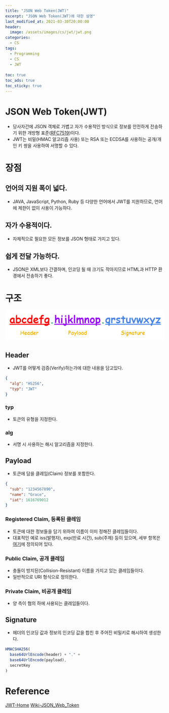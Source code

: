 ```yaml
---
title: "JSON Web Token(JWT)"
excerpt: "JSON Web Token(JWT)에 대한 설명"
last_modified_at: 2021-03-30T20:00:00
header:
  image: /assets/images/cs/jwt/jwt.png
categories:
  - CS
tags:
  - Programming
  - CS
  - JWT

toc: true
toc_ads: true
toc_sticky: true
---
```

# JSON Web Token(JWT)
- 당사자간에 JSON 객체로 가볍고 자가 수용적인 방식으로 정보를 안전하게 전송하기 위한 개방형 표준([RFC7519](https://tools.ietf.org/html/rfc7519))이다.
- JWT는 비밀(HMAC 알고리즘 사용) 또는 RSA 또는 ECDSA를 사용하는 공개/개인 키 쌍을 사용하여 서명할 수 있다.

# 장점
## 언어의 지원 폭이 넓다.
- JAVA, JavaScript, Python, Ruby 등 다양한 언어에서 JWT를 지원하므로, 언어에 제한이 없이 사용이 가능하다.

## 자가 수용적이다.
- 자체적으로 필요한 모든 정보를 JSON 형태로 가지고 있다.

## 쉽게 전달 가능하다.
- JSON은 XML보다 간결하며, 인코딩 될 때 크기도 작아지므로 HTML과 HTTP 환경에서 전송하기 좋다.

# 구조
![jwtStructure](../../assets/images/cs/jwt/jwtStructure.png)

## Header
- JWT를 어떻게 검증(Verify)하는가에 대한 내용을 담고있다.

```json
{
  "alg": "HS256",
  "typ": "JWT"
}
```

### typ
- 토큰의 유형을 지정한다.

### alg
- 서명 시 사용하는 해시 알고리즘을 지정한다.

## Payload
- 토큰에 담을 클레임(Claim) 정보를 포함한다.

```json
{
  "sub": "1234567890",
  "name": "Grace",
  "iat": 1616769012
}
```

### Registered Claim, 등록된 클레임
- 토큰에 대한 정보들을 담기 위하여 이름이 이미 정해진 클레임들이다.
- 대표적인 예로 iss(발행자), exp(만료 시간), sub(주제) 등이 있으며, 세부 항목은 [여기](https://tools.ietf.org/html/rfc7519#section-4.1)에 정의되어 있다.

### Public Claim, 공개 클레임
- 충돌이 방지된(Collision-Resistant) 이름을 가지고 있는 클레임들이다.
- 일반적으로 URI 형식으로 정의한다.

### Private Claim, 비공개 클레임
- 양 측이 협의 하에 사용되는 클레임들이다.

## Signature
- 헤더의 인코딩 값과 정보의 인코딩 값을 합친 후 주어진 비밀키로 해시하여 생성한다.

```js
HMACSHA256(
  base64UrlEncode(header) + "." +
  base64UrlEncode(payload),
  secretKey
)
```

# Reference
[JWT-Home](https://jwt.io/)
[Wiki-JSON_Web_Token](https://en.wikipedia.org/wiki/JSON_Web_Token)